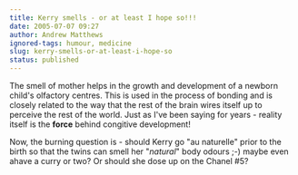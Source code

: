 ```yaml
---
title: Kerry smells - or at least I hope so!!!
date: 2005-07-07 09:27
author: Andrew Matthews
ignored-tags: humour, medicine
slug: kerry-smells-or-at-least-i-hope-so
status: published
---
```


The smell of mother helps in the growth and development of a newborn child's olfactory centres. This is used in the process of bonding and is closely related to the way that the rest of the brain wires itself up to perceive the rest of the world. Just as I've been saying for years - reality itself is the **force** behind congitive development!

Now, the burning question is - should Kerry go "au naturelle" prior to the birth so that the twins can smell her "*natural*" body odours ;-) maybe even ahave a curry or two? Or should she dose up on the Chanel \#5?
